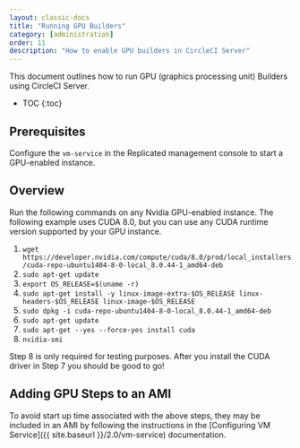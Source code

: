 ```yaml
---
layout: classic-docs
title: "Running GPU Builders"
category: [administration]
order: 11
description: "How to enable GPU builders in CircleCI Server"
---
```


This document outlines how to run GPU (graphics processing unit) Builders using CircleCI Server.

* TOC 
{:toc}

## Prerequisites

Configure the `vm-service` in the Replicated management console to start a GPU-enabled instance. 

## Overview
Run the following commands on any Nvidia GPU-enabled instance. The following example uses CUDA 8.0, but you can use any CUDA runtime version supported by your GPU instance.  

1. `wget https://developer.nvidia.com/compute/cuda/8.0/prod/local_installers/cuda-repo-ubuntu1404-8-0-local_8.0.44-1_amd64-deb`     
2. `sudo apt-get update`
3. `export OS_RELEASE=$(uname -r)`
4. `sudo apt-get install -y linux-image-extra-$OS_RELEASE linux-headers-$OS_RELEASE linux-image-$OS_RELEASE`
5. `sudo dpkg -i cuda-repo-ubuntu1404-8-0-local_8.0.44-1_amd64-deb`
6. `sudo apt-get update`
7. `sudo apt-get --yes --force-yes install cuda`
8. `nvidia-smi`
      
Step 8 is only required for testing purposes. After you install the CUDA driver in Step 7 you should be good to go! 

## Adding GPU Steps to an AMI

To avoid start up time associated with the above steps, they may be included in an AMI by following the instructions in the [Configuring VM Service]({{ site.baseurl }}/2.0/vm-service) documentation. 
